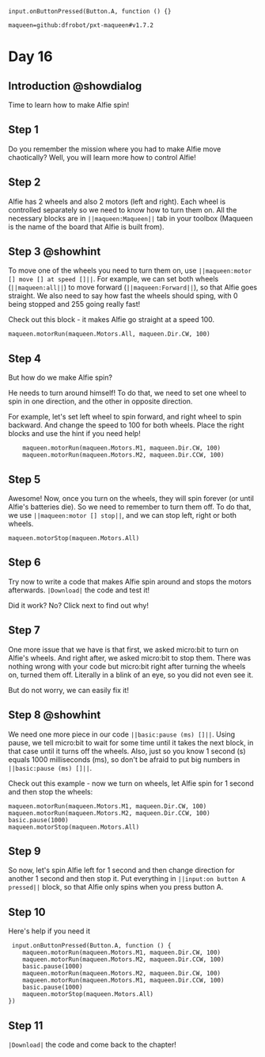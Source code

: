 ```template
input.onButtonPressed(Button.A, function () {}
```

```package
maqueen=github:dfrobot/pxt-maqueen#v1.7.2
```

# Day 16

## Introduction @showdialog

Time to learn how to make Alfie spin!

## Step 1

Do you remember the mission where you had to make Alfie move chaotically? Well, you will learn more how to control Alfie!

## Step 2

Alfie has 2 wheels and also 2 motors (left and right). Each wheel is controlled separately so we need to know how to turn them on.
All the necessary blocks are in ``||maqueen:Maqueen||`` tab in your toolbox (Maqueen is the name of the board that Alfie is built from).

## Step 3 @showhint

To move one of the wheels you need to turn them on, use ``||maqueen:motor [] move [] at speed []||``.
For example, we can set both wheels (``||maqueen:all||``) to move forward (``||maqueen:Forward||``), so that Alfie goes straight. We also need to say how fast the wheels should sping, with 0 being stopped and 255 going really fast!

Check out this block - it makes Alfie go straight at a speed 100.

```block
maqueen.motorRun(maqueen.Motors.All, maqueen.Dir.CW, 100)
```

## Step 4

But how do we make Alfie spin?

He needs to turn around himself! To do that, we need to set one wheel to spin in one direction, and the other in opposite direction.

For example, let's set left wheel to spin forward, and right wheel to spin backward. And change the speed to 100 for both wheels. Place the right blocks and use the hint if you need help!

```block
    maqueen.motorRun(maqueen.Motors.M1, maqueen.Dir.CW, 100)
    maqueen.motorRun(maqueen.Motors.M2, maqueen.Dir.CCW, 100)
```

## Step 5

Awesome! Now, once you turn on the wheels, they will spin forever (or until Alfie's batteries die). So we need to remember to turn them off. To do that, we use ``||maqueen:motor [] stop||``, and we can stop left, right or both wheels.

```block
maqueen.motorStop(maqueen.Motors.All)
```

## Step 6

Try now to write a code that makes Alfie spin around and stops the motors afterwards. ``|Download|`` the code and test it!

Did it work? No? Click next to find out why!

## Step 7

One more issue that we have is that first, we asked micro:bit to turn on Alfie's wheels. And right after, we asked micro:bit to stop them.
There was nothing wrong with your code but micro:bit right after turning the wheels on, turned them off. Literally in a blink of an eye, so you did not even see it.

But do not worry, we can easily fix it!

## Step 8 @showhint

We need one more piece in our code ``||basic:pause (ms) []||``. Using pause, we tell micro:bit to wait for some time until it takes the next block, in that case until it turns off the wheels.
Also, just so you know 1 second (s) equals 1000 milliseconds (ms), so don't be afraid to put big numbers in ``||basic:pause (ms) []||``.

Check out this example - now we turn on wheels, let Alfie spin for 1 second and then stop the wheels:

```block
maqueen.motorRun(maqueen.Motors.M1, maqueen.Dir.CW, 100)
maqueen.motorRun(maqueen.Motors.M2, maqueen.Dir.CCW, 100)
basic.pause(1000)
maqueen.motorStop(maqueen.Motors.All)
```
## Step 9

So now, let's spin Alfie left for 1 second and then change direction for another 1 second and then stop it. Put everything in ``||input:on button A pressed||`` block, so that Alfie only spins when you press button A.

## Step 10

Here's help if you need it

```block
 input.onButtonPressed(Button.A, function () {
    maqueen.motorRun(maqueen.Motors.M1, maqueen.Dir.CW, 100)
    maqueen.motorRun(maqueen.Motors.M2, maqueen.Dir.CCW, 100)
    basic.pause(1000)
    maqueen.motorRun(maqueen.Motors.M2, maqueen.Dir.CW, 100)
    maqueen.motorRun(maqueen.Motors.M1, maqueen.Dir.CCW, 100)
    basic.pause(1000)
    maqueen.motorStop(maqueen.Motors.All)
})
```

## Step 11
``|Download|`` the code and come back to the chapter!